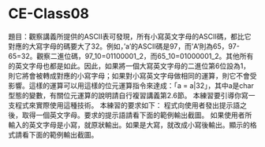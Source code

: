 # CE-Class08  
題目：觀察講義所提供的ASCII表可發現，所有小寫英文字母的ASCII碼，都比它對應的大寫字母的碼要大了32。例如，’a’的ASCII碼是97，而’A’則為65，97-65=32。觀察二進位碼，97_10=01100001_2，而65_10=01000001_2。其他所有的英文字母也都是如此。因此，如果將一個大寫英文字母的二進位第6位設為1，則它將會被轉成對應的小寫字母；如果對小寫英文字母做相同的運算，則它不會受影響。這樣的運算可以用這樣的位元運算指令來達成：「a = a|32」，其中a是char型態的變數，有關位元運算的說明請自行複習講義第2.6節。
本練習要引導你寫一支程式來實際使用這種技術。
本練習的要求如下：
	程式向使用者發出提示語之後，取得一個英文字母。要求的提示語請看下面的範例輸出截圖。
	如果使用者所輸入的英文字母是小寫，就原狀輸出。如果是大寫，就改成小寫後輸出。顯示的格式請看下面的範例輸出截圖。
